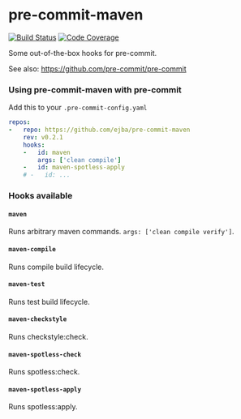 pre-commit-maven
================

[![Build Status](https://travis-ci.com/ejba/pre-commit-maven.svg?branch=main)](https://travis-ci.com/ejba/pre-commit-maven) [![Code Coverage](https://img.shields.io/codecov/c/github/ejba/pre-commit-maven/main.svg)](https://codecov.io/github/ejba/pre-commit-maven?branch=main)

Some out-of-the-box hooks for pre-commit.

See also: https://github.com/pre-commit/pre-commit


### Using pre-commit-maven with pre-commit

Add this to your `.pre-commit-config.yaml`

```yaml
repos:
-   repo: https://github.com/ejba/pre-commit-maven
    rev: v0.2.1
    hooks:
    -   id: maven
        args: ['clean compile']
    -   id: maven-spotless-apply
    # -   id: ...
```

### Hooks available

#### `maven`
Runs arbitrary maven commands. `args: ['clean compile verify']`.

#### `maven-compile`
Runs compile build lifecycle.

#### `maven-test`
Runs test build lifecycle.

#### `maven-checkstyle`
Runs checkstyle:check.

#### `maven-spotless-check`
Runs spotless:check.

#### `maven-spotless-apply`
Runs spotless:apply.
